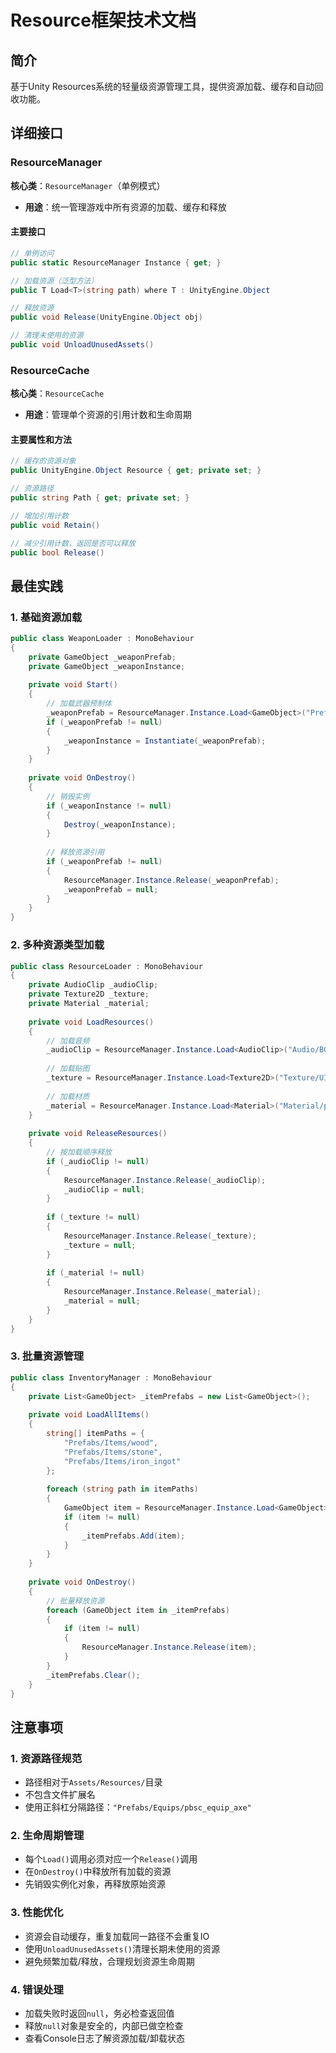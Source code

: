 # Resource框架技术文档

## 简介

基于Unity Resources系统的轻量级资源管理工具，提供资源加载、缓存和自动回收功能。

## 详细接口

### ResourceManager

**核心类**：`ResourceManager`（单例模式）
- **用途**：统一管理游戏中所有资源的加载、缓存和释放

#### 主要接口

```csharp
// 单例访问
public static ResourceManager Instance { get; }

// 加载资源（泛型方法）
public T Load<T>(string path) where T : UnityEngine.Object

// 释放资源
public void Release(UnityEngine.Object obj)

// 清理未使用的资源
public void UnloadUnusedAssets()
```

### ResourceCache

**核心类**：`ResourceCache`
- **用途**：管理单个资源的引用计数和生命周期

#### 主要属性和方法

```csharp
// 缓存的资源对象
public UnityEngine.Object Resource { get; private set; }

// 资源路径
public string Path { get; private set; }

// 增加引用计数
public void Retain()

// 减少引用计数，返回是否可以释放
public bool Release()
```

## 最佳实践

### 1. 基础资源加载

```csharp
public class WeaponLoader : MonoBehaviour
{
    private GameObject _weaponPrefab;
    private GameObject _weaponInstance;
    
    private void Start()
    {
        // 加载武器预制体
        _weaponPrefab = ResourceManager.Instance.Load<GameObject>("Prefabs/Equips/pbsc_equip_axe");
        if (_weaponPrefab != null)
        {
            _weaponInstance = Instantiate(_weaponPrefab);
        }
    }
    
    private void OnDestroy()
    {
        // 销毁实例
        if (_weaponInstance != null)
        {
            Destroy(_weaponInstance);
        }
        
        // 释放资源引用
        if (_weaponPrefab != null)
        {
            ResourceManager.Instance.Release(_weaponPrefab);
            _weaponPrefab = null;
        }
    }
}
```

### 2. 多种资源类型加载

```csharp
public class ResourceLoader : MonoBehaviour
{
    private AudioClip _audioClip;
    private Texture2D _texture;
    private Material _material;
    
    private void LoadResources()
    {
        // 加载音频
        _audioClip = ResourceManager.Instance.Load<AudioClip>("Audio/BGM/main_theme");
        
        // 加载贴图
        _texture = ResourceManager.Instance.Load<Texture2D>("Texture/UI/button_normal");
        
        // 加载材质
        _material = ResourceManager.Instance.Load<Material>("Material/pbsc_ground");
    }
    
    private void ReleaseResources()
    {
        // 按加载顺序释放
        if (_audioClip != null)
        {
            ResourceManager.Instance.Release(_audioClip);
            _audioClip = null;
        }
        
        if (_texture != null)
        {
            ResourceManager.Instance.Release(_texture);
            _texture = null;
        }
        
        if (_material != null)
        {
            ResourceManager.Instance.Release(_material);
            _material = null;
        }
    }
}
```

### 3. 批量资源管理

```csharp
public class InventoryManager : MonoBehaviour
{
    private List<GameObject> _itemPrefabs = new List<GameObject>();
    
    private void LoadAllItems()
    {
        string[] itemPaths = {
            "Prefabs/Items/wood",
            "Prefabs/Items/stone", 
            "Prefabs/Items/iron_ingot"
        };
        
        foreach (string path in itemPaths)
        {
            GameObject item = ResourceManager.Instance.Load<GameObject>(path);
            if (item != null)
            {
                _itemPrefabs.Add(item);
            }
        }
    }
    
    private void OnDestroy()
    {
        // 批量释放资源
        foreach (GameObject item in _itemPrefabs)
        {
            if (item != null)
            {
                ResourceManager.Instance.Release(item);
            }
        }
        _itemPrefabs.Clear();
    }
}
```

## 注意事项

### 1. 资源路径规范
- 路径相对于`Assets/Resources/`目录
- 不包含文件扩展名
- 使用正斜杠分隔路径：`"Prefabs/Equips/pbsc_equip_axe"`

### 2. 生命周期管理
- 每个`Load()`调用必须对应一个`Release()`调用
- 在`OnDestroy()`中释放所有加载的资源
- 先销毁实例化对象，再释放原始资源

### 3. 性能优化
- 资源会自动缓存，重复加载同一路径不会重复IO
- 使用`UnloadUnusedAssets()`清理长期未使用的资源
- 避免频繁加载/释放，合理规划资源生命周期

### 4. 错误处理
- 加载失败时返回`null`，务必检查返回值
- 释放`null`对象是安全的，内部已做空检查
- 查看Console日志了解资源加载/卸载状态 